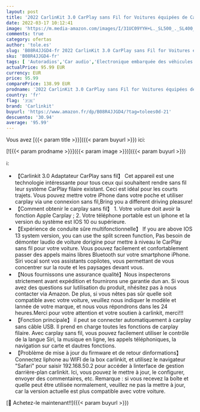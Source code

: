```yaml
---
layout: post
title: '2022 CarlinKit 3.0 CarPlay sans Fil for Voitures équipées de Car Play for Audi VW Citroen Renault Opel Honda Ford Toyota KIA Fiat Hyundai Prise en Charge d IOS 15+ Upgrade CarPlay sans Fil'
date: 2022-03-17 10:12:41
image: 'https://m.media-amazon.com/images/I/31UC09YYH+L._SL500_._SL400_.jpg'
comments: true
category: ofertas
author: 'tole.es'
slug: 'B08R4JJGD4-fr 2022 CarlinKit 3.0 CarPlay sans Fil for Voitures équipées...'
sku: 'B08R4JJGD4-fr'
tags: [ 'Autoradios','Car audio','Electronique embarquée des véhicules','Electronique pour voiture','High-Tech','carlinkit', ]
actualPrice: 95.99 EUR
currency: EUR
price: 95.99
comparePrice: 138.99 EUR
prodname: '2022 CarlinKit 3.0 CarPlay sans Fil for Voitures équipées de Car Play for Audi VW Citroen Renault Opel Honda Ford Toyota KIA Fiat Hyundai Prise en Charge d IOS 15+ Upgrade CarPlay sans Fil'
country: 'fr'
flag: '🇫🇷'
brand: 'Carlinkit'
buyurl: 'https://www.amazon.fr/dp/B08R4JJGD4/?tag=tolees0d-21'
descuento: '30.94'
average: '95.99'
---
```


Vous avez [{{< param title >}}]({{< param buyurl >}}) ici:

[![{{< param prodname >}}]({{< param image >}})]({{< param buyurl >}})

ℹ️:

- 【Carlinkit 3.0 Adaptateur CarPlay sans fil】 Cet appareil est une technologie intéressante pour tous ceux qui souhaitent rendre sans fil leur système CarPlay filaire existant. Ceci est idéal pour les courts trajets. Vous pouvez mettre votre iPhone dans votre poche et utiliser carplay via une connexion sans fil,Bring you a different driving pleasure!
- 【Comment obtenir le carplay sans fil】 1. Votre voiture doit avoir la fonction Apple Carplay ; 2. Votre téléphone portable est un iphone et la version du système est IOS 10 ou supérieure.
- 【Expérience de conduite sûre multifonctionnelle】 If you are above IOS 13 system version, you can use the split screen function, Pas besoin de démonter laudio de voiture dorigine pour mettre à niveau le CarPlay sans fil pour votre voiture. Vous pouvez facilement et confortablement passer des appels mains libres Bluetooth sur votre smartphone iPhone. Siri vocal sont vos assistants copilotes, vous permettant de vous concentrer sur la route et les paysages devant vous.
- 【Nous fournissons une assurance qualité】Nous inspecterons strictement avant expédition et fournirons une garantie dun an. Si vous avez des questions sur lutilisation du produit, nhésitez pas à nous contacter via Amazon. De plus, si vous nêtes pas sûr quelle soit compatible avec votre voiture, veuillez nous indiquer le modèle et lannée de votre marque, et nous vous répondrons dans les 24 heures.Merci pour votre attention et votre soutien à carlinkit, merci!!!
- 【Fonction principale】 il peut se connecter automatiquement à carplay sans câble USB. Il prend en charge toutes les fonctions de carplay filaire. Avec carplay sans fil, vous pouvez facilement utiliser le contrôle de la langue Siri, la musique en ligne, les appels téléphoniques, la navigation sur carte et dautres fonctions.
- 【Problème de mise à jour du firmware et de retour dinformations】 Connectez liphone au WIFI de la box carlinkit, et utilisez le navigateur "Safari" pour saisir 192.168.50.2 pour accéder à linterface de gestion darrière-plan carlinkit. Ici, vous pouvez le mettre à jour, le configurer, envoyer des commentaires, etc. Remarque : si vous recevez la boîte et quelle peut être utilisée normalement, veuillez ne pas la mettre à jour, car la version actuelle est plus compatible avec votre voiture.

[🛒 Achetez-le maintenant!!]({{< param buyurl >}})
